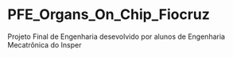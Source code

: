 # PFE_Organs_On_Chip_Fiocruz
Projeto Final de Engenharia desevolvido por alunos de Engenharia Mecatrônica do Insper
